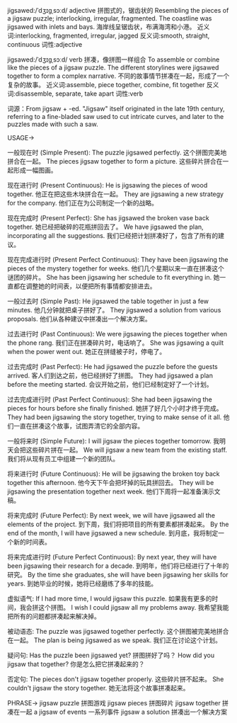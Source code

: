jigsawed:/ˈdʒɪɡˌsɔːd/
adjective
拼图式的，锯齿状的
Resembling the pieces of a jigsaw puzzle; interlocking, irregular, fragmented.
The coastline was jigsawed with inlets and bays. 海岸线呈锯齿状，布满海湾和小港。
近义词:interlocking, fragmented, irregular, jagged
反义词:smooth, straight, continuous
词性:adjective


jigsawed:/ˈdʒɪɡˌsɔːd/
verb
拼凑，像拼图一样组合
To assemble or combine like the pieces of a jigsaw puzzle.
The different storylines were jigsawed together to form a complex narrative. 不同的故事情节拼凑在一起，形成了一个复杂的故事。
近义词:assemble, piece together, combine, fit together
反义词:disassemble, separate, take apart
词性:verb

词源：From jigsaw + -ed.  "Jigsaw" itself originated in the late 19th century, referring to a fine-bladed saw used to cut intricate curves, and later to the puzzles made with such a saw.


USAGE->

一般现在时 (Simple Present):
The puzzle jigsawed perfectly.  这个拼图完美地拼合在一起。
The pieces jigsaw together to form a picture. 这些碎片拼合在一起形成一幅图画。

现在进行时 (Present Continuous):
He is jigsawing the pieces of wood together. 他正在把这些木块拼合在一起。
They are jigsawing a new strategy for the company. 他们正在为公司制定一个新的战略。

现在完成时 (Present Perfect):
She has jigsawed the broken vase back together. 她已经把破碎的花瓶拼回去了。
We have jigsawed the plan, incorporating all the suggestions. 我们已经把计划拼凑好了，包含了所有的建议。

现在完成进行时 (Present Perfect Continuous):
They have been jigsawing the pieces of the mystery together for weeks. 他们几个星期以来一直在拼凑这个谜团的碎片。
She has been jigsawing her schedule to fit everything in. 她一直都在调整她的时间表，以便把所有事情都安排进去。

一般过去时 (Simple Past):
He jigsawed the table together in just a few minutes. 他几分钟就把桌子拼好了。
They jigsawed a solution from various proposals. 他们从各种建议中拼凑出一个解决方案。

过去进行时 (Past Continuous):
We were jigsawing the pieces together when the phone rang. 我们正在拼凑碎片时，电话响了。
She was jigsawing a quilt when the power went out.  她正在拼缝被子时，停电了。

过去完成时 (Past Perfect):
He had jigsawed the puzzle before the guests arrived.  客人们到达之前，他已经拼好了拼图。
They had jigsawed a plan before the meeting started. 会议开始之前，他们已经制定好了一个计划。


过去完成进行时 (Past Perfect Continuous):
She had been jigsawing the pieces for hours before she finally finished.  她拼了好几个小时才终于完成。
They had been jigsawing the story together, trying to make sense of it all. 他们一直在拼凑这个故事，试图弄清它的全部内容。


一般将来时 (Simple Future):
I will jigsaw the pieces together tomorrow. 我明天会把这些碎片拼在一起。
We will jigsaw a new team from the existing staff. 我们将从现有员工中组建一个新的团队。

将来进行时 (Future Continuous):
He will be jigsawing the broken toy back together this afternoon. 他今天下午会把坏掉的玩具拼回去。
They will be jigsawing the presentation together next week.  他们下周将一起准备演示文稿。


将来完成时 (Future Perfect):
By next week, we will have jigsawed all the elements of the project. 到下周，我们将把项目的所有要素都拼凑起来。
By the end of the month, I will have jigsawed a new schedule. 到月底，我将制定一个新的时间表。


将来完成进行时 (Future Perfect Continuous):
By next year, they will have been jigsawing their research for a decade. 到明年，他们将已经进行了十年的研究。
By the time she graduates, she will have been jigsawing her skills for years. 到她毕业的时候，她将已经磨练了多年的技能。



虚拟语气:
If I had more time, I would jigsaw this puzzle. 如果我有更多的时间，我会拼这个拼图。
I wish I could jigsaw all my problems away. 我希望我能把所有的问题都拼凑起来解决掉。


被动语态:
The puzzle was jigsawed together perfectly.  这个拼图被完美地拼合在一起。
The plan is being jigsawed as we speak.  我们正在讨论这个计划。


疑问句:
Has the puzzle been jigsawed yet? 拼图拼好了吗？
How did you jigsaw that together? 你是怎么把它拼凑起来的？


否定句:
The pieces don't jigsaw together properly. 这些碎片拼不起来。
She couldn't jigsaw the story together. 她无法将这个故事拼凑起来。



PHRASE->
jigsaw puzzle 拼图游戏
jigsaw pieces 拼图碎片
jigsaw together 拼凑在一起
a jigsaw of events 一系列事件
jigsaw a solution 拼凑出一个解决方案
